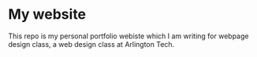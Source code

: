 # My website

This repo is my personal portfolio webiste which I am writing for webpage 
design class, a web design class at Arlington Tech.
